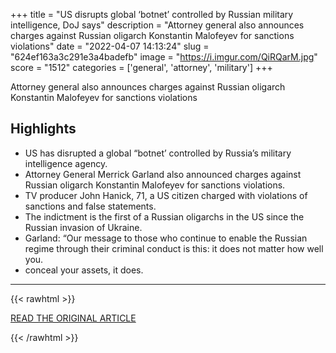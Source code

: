 +++
title = "US disrupts global ‘botnet’ controlled by Russian military intelligence, DoJ says"
description = "Attorney general also announces charges against Russian oligarch Konstantin Malofeyev for sanctions violations"
date = "2022-04-07 14:13:24"
slug = "624ef163a3c291e3a4badefb"
image = "https://i.imgur.com/QiRQarM.jpg"
score = "1512"
categories = ['general', 'attorney', 'military']
+++

Attorney general also announces charges against Russian oligarch Konstantin Malofeyev for sanctions violations

## Highlights

- US has disrupted a global “botnet’ controlled by Russia’s military intelligence agency.
- Attorney General Merrick Garland also announced charges against Russian oligarch Konstantin Malofeyev for sanctions violations.
- TV producer John Hanick, 71, a US citizen charged with violations of sanctions and false statements.
- The indictment is the first of a Russian oligarchs in the US since the Russian invasion of Ukraine.
- Garland: “Our message to those who continue to enable the Russian regime through their criminal conduct is this: it does not matter how well you.
- conceal your assets, it does.

---

{{< rawhtml >}}
  <p class="article-category">
    <a target="_blank" href="https://www.theguardian.com/us-news/2022/apr/06/us-disrupts-russian-global-botnet-doj">READ THE ORIGINAL ARTICLE</a>
  </p>
{{< /rawhtml >}}
